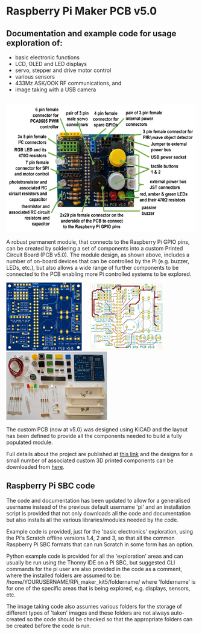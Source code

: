 # Raspberry Pi Maker PCB v5.0
## Documentation and example code for usage exploration of:
 - basic electronic functions
 - LCD, OLED and LED displays
 - servo, stepper and drive motor control
 - various sensors
 - 433Mz ASK/OOK RF communications, and 
 - image taking with a USB camera

 &nbsp; &nbsp; <img src="images/annotated_assembled_PCB05_v2_900w.jpg" width="600" height="338">

A robust permanent module, that connects to the Raspberry Pi GPIO pins, can be created by soldering a set of components into a custom Printed Circuit Board (PCB v5.0). The module design, as shown above, includes a number of on-board devices that can be controlled by the Pi (e.g. buzzer, LEDs, etc.), but also allows a wide range of further components to be connected to the PCB enabling more Pi controlled systems to be explored.

<img src="images/RPi_kits_PCB05_front_image01.png" width="200" height="180"> &nbsp; &nbsp; <img src="images/RPi_kits_PCB05_front01_900w.jpg" width="198" height="180"> &nbsp; &nbsp; <img src="images/RPI_PCB05_kit_parts_20210512_160539500_900w.jpg" width="267" height="180">  

The custom PCB (now at v5.0) was designed using KiCAD and the layout has been defined to provide all the components needed to build a fully populated module.

Full details about the project are published at <a href="https://onlinedevices.org.uk/Raspberry+Pi+Maker+PCB" target="_blank" >this link</a> and the designs for a small number of associated custom 3D printed components can be downloaded from <a href="https://www.prusaprinters.org/prints/68834-raspberry-pi-maker-kit-pcb-stands" target="_blank">here</a>.

## Raspberry Pi SBC code
The code and documentation has been updated to allow for a generalised username instead of the previous default username 'pi' and an installation script is provided that not only downloads all the code and documentation but also installs all the various libraries/modules needed by the code.

Example code is provided, just for the 'basic electronics' exploration, using the Pi's Scratch offline versions 1.4, 2 and 3, so that all the common Raspberry Pi SBC formats that can run Scratch in some form has an option.

Python example code is provided for all the 'exploration' areas and can usually be run using the Thonny IDE on a Pi SBC, but suggested CLI commands for the pi user are also provided in the code as a comment, where the installed folders are assumed to be: /home/YOURUSERNAME/RPi_maker_kit5/foldername/ where 'foldername' is for one of the specific areas that is being explored, e.g. displays, sensors, etc.

The image taking code also assumes various folders for the storage of different types of 'taken' images and these folders are not always auto-created so the code should be checked so that the appropriate folders can be created before the code is run.


